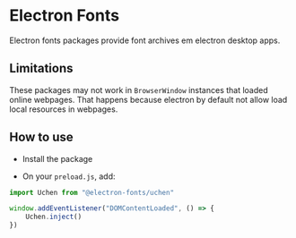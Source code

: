 # Electron Fonts

Electron fonts packages provide font archives em electron desktop apps.

## Limitations

These packages may not work in `BrowserWindow` instances that loaded online webpages. That happens because electron by default not allow load local resources in webpages.

## How to use

* Install the package

* On your `preload.js`, add:

```ts
import Uchen from "@electron-fonts/uchen"

window.addEventListener("DOMContentLoaded", () => {
    Uchen.inject()
})
```
